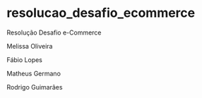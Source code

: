 # resolucao_desafio_ecommerce
Resolução Desafio e-Commerce

Melissa Oliveira

Fábio Lopes

Matheus Germano

Rodrigo Guimarães
